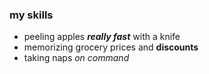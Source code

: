 ### my skills
* peeling apples **_really fast_** with a knife
* memorizing grocery prices and **discounts**
* taking naps *on command*
